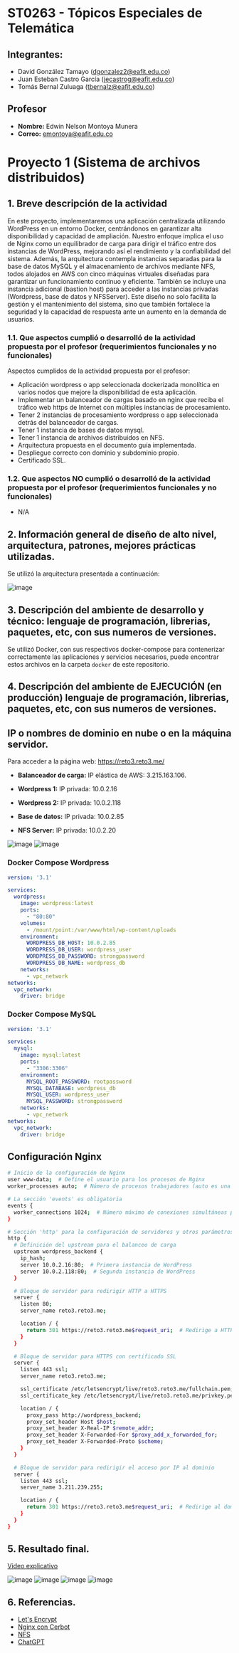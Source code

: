 # ST0263 - Tópicos Especiales de Telemática

## Integrantes:
- David González Tamayo (dgonzalez2@eafit.edu.co)
- Juan Esteban Castro García (jecastrog@eafit.edu.co)
- Tomás Bernal Zuluaga (tbernalz@eafit.edu.co)

## Profesor
- **Nombre:** Edwin Nelson Montoya Munera
- **Correo:** emontoya@eafit.edu.co

# Proyecto 1 (Sistema de archivos distribuidos)

## 1. Breve descripción de la actividad

En este proyecto, implementaremos una aplicación centralizada utilizando WordPress en un entorno Docker, centrándonos en garantizar alta disponibilidad y capacidad de ampliación. Nuestro enfoque implica el uso de Nginx como un equilibrador de carga para dirigir el tráfico entre dos instancias de WordPress, mejorando así el rendimiento y la confiabilidad del sistema. Además, la arquitectura contempla instancias separadas para la base de datos MySQL y el almacenamiento de archivos mediante NFS, todos alojados en AWS con cinco máquinas virtuales diseñadas para garantizar un funcionamiento continuo y eficiente. También se incluye una instancia adicional (bastion host) para acceder a las instancias privadas (Wordpress, base de datos y NFSServer). Este diseño no solo facilita la gestión y el mantenimiento del sistema, sino que también fortalece la seguridad y la capacidad de respuesta ante un aumento en la demanda de usuarios.

### 1.1. Que aspectos cumplió o desarrolló de la actividad propuesta por el profesor (requerimientos funcionales y no funcionales)

Aspectos cumplidos de la actividad propuesta por el profesor:

* Aplicación wordpress o app seleccionada dockerizada monolítica en varios nodos que mejore la
disponibilidad de esta aplicación.
* Implementar un balanceador de cargas basado en nginx que reciba el tráfico web https de
Internet con múltiples instancias de procesamiento.
* Tener 2 instancias de procesamiento wordpress o app seleccionada detrás del balanceador de
cargas.
* Tener 1 instancia de bases de datos mysql.
* Tener 1 instancia de archivos distribuidos en NFS.
* Arquitectura propuesta en el documento guía implementada.
* Despliegue correcto con dominio y subdominio propio.
* Certificado SSL.

### 1.2. Que aspectos NO cumplió o desarrolló de la actividad propuesta por el profesor (requerimientos funcionales y no funcionales)

* N/A

## 2. Información general de diseño de alto nivel, arquitectura, patrones, mejores prácticas utilizadas.
Se utilizó la arquitectura presentada a continuación:

![image](https://github.com/dgonzalezt2/reto3-st0263/assets/81880494/631b39e3-bc54-4f72-ad77-b65a94092d4a)

## 3. Descripción del ambiente de desarrollo y técnico: lenguaje de programación, librerias, paquetes, etc, con sus numeros de versiones.

Se utilizó Docker, con sus respectivos docker-compose para contenerizar correctamente las aplicaciones y servicios necesarios, puede encontrar estos archivos en la carpeta `docker` de este repositorio.

## 4. Descripción del ambiente de EJECUCIÓN (en producción) lenguaje de programación, librerias, paquetes, etc, con sus numeros de versiones.

## IP o nombres de dominio en nube o en la máquina servidor.

Para acceder a la página web: https://reto3.reto3.me/

* **Balanceador de carga:** IP elástica de AWS: 3.215.163.106.

* **Wordpress 1:** IP privada: 10.0.2.16

* **Wordpress 2:** IP privada: 10.0.2.118

* **Base de datos:** IP privada: 10.0.2.85

* **NFS Server:** IP privada: 10.0.2.20

![image](https://github.com/dgonzalezt2/reto3-st0263/assets/82610906/2cf4685e-5f0e-4d3f-88f0-d2ef7c9420dc)
![image](https://github.com/dgonzalezt2/reto3-st0263/assets/82610906/d2b2b512-1701-49c5-9f3a-1f79333814aa) 

### Docker Compose Wordpress
```yaml
version: '3.1'

services:
  wordpress:
    image: wordpress:latest
    ports:
      - "80:80"
    volumes:
      - /mount/point:/var/www/html/wp-content/uploads
    environment:
      WORDPRESS_DB_HOST: 10.0.2.85
      WORDPRESS_DB_USER: wordpress_user
      WORDPRESS_DB_PASSWORD: strongpassword
      WORDPRESS_DB_NAME: wordpress_db
    networks:
      - vpc_network
networks:
  vpc_network:
    driver: bridge
```

### Docker Compose MySQL

```yaml
version: '3.1'

services:
  mysql:
    image: mysql:latest
    ports:
      - "3306:3306"
    environment:
      MYSQL_ROOT_PASSWORD: rootpassword
      MYSQL_DATABASE: wordpress_db
      MYSQL_USER: wordpress_user
      MYSQL_PASSWORD: strongpassword
    networks:
      - vpc_network
networks:
  vpc_network:
    driver: bridge
```

## Configuración Nginx
```bash
# Inicio de la configuración de Nginx
user www-data;  # Define el usuario para los procesos de Nginx
worker_processes auto;  # Número de procesos trabajadores (auto es una opción común)

# La sección 'events' es obligatoria
events {
  worker_connections 1024;  # Número máximo de conexiones simultáneas por proceso trabajador
}

# Sección 'http' para la configuración de servidores y otros parámetros
http {
  # Definición del upstream para el balanceo de carga
  upstream wordpress_backend {
    ip_hash;
    server 10.0.2.16:80;  # Primera instancia de WordPress
    server 10.0.2.118:80;  # Segunda instancia de WordPress
  }

  # Bloque de servidor para redirigir HTTP a HTTPS
  server {
    listen 80;
    server_name reto3.reto3.me;

    location / {
      return 301 https://reto3.reto3.me$request_uri;  # Redirige a HTTPS
    }
  }

  # Bloque de servidor para HTTPS con certificado SSL
  server {
    listen 443 ssl;
    server_name reto3.reto3.me;

    ssl_certificate /etc/letsencrypt/live/reto3.reto3.me/fullchain.pem;
    ssl_certificate_key /etc/letsencrypt/live/reto3.reto3.me/privkey.pem;

    location / {
      proxy_pass http://wordpress_backend;
      proxy_set_header Host $host;
      proxy_set_header X-Real-IP $remote_addr;
      proxy_set_header X-Forwarded-For $proxy_add_x_forwarded_for;
      proxy_set_header X-Forwarded-Proto $scheme;
    }
  }

  # Bloque de servidor para redirigir el acceso por IP al dominio
  server {
    listen 443 ssl;
    server_name 3.211.239.255;

    location / {
      return 301 https://reto3.reto3.me$request_uri;  # Redirige al dominio
    }
  }
}
```

## 5. Resultado final.

[Video explicativo](https://youtu.be/ce-l0f2PG0M)

![image](https://github.com/dgonzalezt2/reto3-st0263/assets/82610906/e7733d93-1106-4f57-8255-2aa4f1861100)
![image](https://github.com/dgonzalezt2/reto3-st0263/assets/82610906/c198b9d7-791e-4f50-87c6-96239d0d1ed7)
![image](https://github.com/dgonzalezt2/reto3-st0263/assets/82610906/1f2dc4d4-a7fa-4698-93fd-21ad7cac3b71)
![image](https://github.com/dgonzalezt2/reto3-st0263/assets/82610906/334c212a-30b3-4b69-ade4-d0ebc23d782a)



## 6. Referencias.
* [Let's Encrypt](https://medium.com/@utkarsh_verma/how-to-obtain-a-wildcard-ssl-certificate-from-lets-encrypt-and-setup-nginx-to-use-wildcard-cfb050c8b33f)
* [Nginx con Cerbot](https://www.letscloud.io/community/how-to-set-up-an-nginx-with-certbot-on-ubuntu)
* [NFS](https://mohsensy.github.io/sysadmin/2020/04/01/wordpress-nfs.html)
* [ChatGPT](https://chat.openai.com/)
